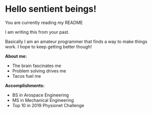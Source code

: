 # Hello sentient beings!

You are currently reading my README

I am writing this from your past.

Basically I am an amateur programmer that finds a way to make things work. I hope to keep getting better though!

**About me:**
* The brain fascinates me
* Problem solving drives me
* Tacos fuel me


**Accomplishments:** 
* BS in Arospace Engineering
* MS in Mechanical Engineering
* Top 10 in 2019 Physionet Challenge
